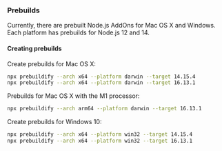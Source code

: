 ### Prebuilds

Currently, there are prebuilt Node.js AddOns for Mac OS X and Windows. 
Each platform has prebuilds for Node.js 12 and 14.


#### Creating prebuilds
Create prebuilds for Mac OS X:

```bash
npx prebuildify --arch x64 --platform darwin --target 14.15.4
npx prebuildify --arch x64 --platform darwin --target 16.13.1
```

Prebuilds for Mac OS X with the M1 processor:
```bash
npx prebuildify --arch arm64 --platform darwin --target 16.13.1
```

Create prebuilds for Windows 10:

```bash
npx prebuildify --arch x64 --platform win32 --target 14.15.4
npx prebuildify --arch x64 --platform win32 --target 16.13.1
```
